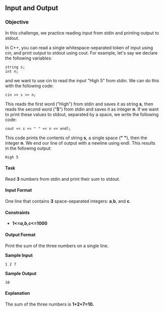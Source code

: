 ## Input and Output
### Objective
In this challenge, we practice reading input from stdin and printing output to stdout.

In C++, you can read a single whitespace-separated token of input using cin, and print output to stdout using cout. For example, let's say we declare the following variables:

    string s;
    int n;
and we want to use cin to read the input "High 5" from stdin. We can do this with the following code:

    cin >> s >> n;
This reads the first word ("High") from stdin and saves it as string **s**, then reads the second word ("**5**") from stdin and saves it as integer **n**. If we want to print these values to stdout, separated by a space, we write the following code:

    cout << s << " " << n << endl;
This code prints the contents of string **s**, a single space (**"** **"**), then the integer **n**. We end our line of output with a newline using endl. This results in the following output:

    High 5
#### Task
Read **3** numbers from stdin and print their sum to stdout.

#### Input Format
One line that contains **3** space-separated integers: **a**,**b**, and **c**.

#### Constraints
- **1<=_a,b,c_<=1000**

#### Output Format
Print the sum of the three numbers on a single line.

**Sample Input**

    1 2 7
**Sample Output**

    10
#### Explanation
The sum of the three numbers is **1+2+7=10.**
